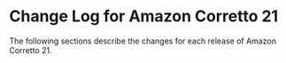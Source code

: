 # Change Log for Amazon Corretto 21

The following sections describe the changes for each release of Amazon Corretto 21.
